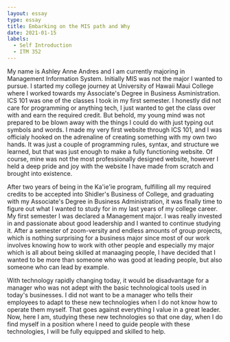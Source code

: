 ```yaml
---
layout: essay
type: essay
title: Embarking on the MIS path and Why
date: 2021-01-15
labels:
  - Self Introduction
  - ITM 352
---
```

My name is Ashley Anne Andres and I am currently majoring in Management Information System. Initially MIS was not the major I wanted to pursue. I started my college journey
at University of Hawaii Maui College where I worked towards my Associate's Degree in Business Asministration. ICS 101 was one of the classes I took in my first semester. I 
honestly did not care for programming or anything tech, I just wanted to get the class over with and earn the required credit. But behold, my young mind was not prepared to 
be blown away with the things I could do with just typing out symbols and words. I made my very first website through ICS 101, and I was officialy hooked on the adrenaline 
of creating something with my own two hands. It was just a couple of programming rules, syntax, and structure we learned, but that was just enough to make a fully functioning 
website. Of course, mine was not the most professionally designed website, however I held a deep pride and joy with the website I have made from scratch and brought into existence. 

After two years of being in the Ka'ie'ie program, fulfilling all my required credits to be accepted into Shidler's Business of College, and graduating with my Associate's Degree in Business Administration, it was finally time to figure out what I wanted to study for in my last years of my college career. My first semester I was declared a Management major. I was really invested in and passionate about good leadership and I wanted to continue studying it. After a semester of zoom-versity and endless amounts of group projects, which is nothing surprising for a business major since most of our work involves knowing how to work with other people and especially my major which is all about being skilled at manaaging people, I have decided that I wanted to be more than someone who was good at leading people, but also someone who can lead by example. 

With technology rapidly changing today, it would be disadvantage for a manager who was not adept with the basic technological tools used in today's businesses. I did not want to be a manager who tells their employees to adapt to these new technologies when I do not know how to operate them myself. That goes against everything I value in a great leader. Now, here I am, studying these new technologies so that one day, when I do find myself in a position where I need to guide people with these technologies, I will be fully equipped and skilled to help.
